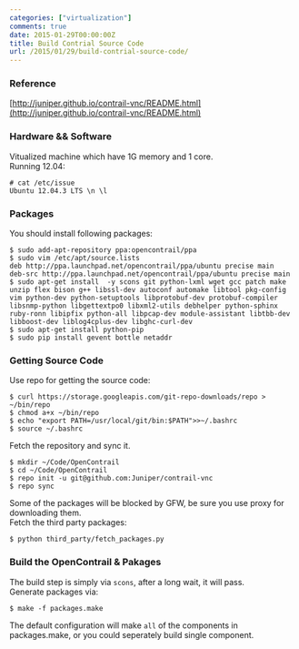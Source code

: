 ```yaml
---
categories: ["virtualization"]
comments: true
date: 2015-01-29T00:00:00Z
title: Build Contrial Source Code
url: /2015/01/29/build-contrial-source-code/
---
```


### Reference
[http://juniper.github.io/contrail-vnc/README.html](http://juniper.github.io/contrail-vnc/README.html)     
### Hardware && Software
Vitualized machine which have 1G memory and 1 core.     
Running 12.04:     

```
# cat /etc/issue
Ubuntu 12.04.3 LTS \n \l

```
### Packages
You should install following packages:    

```
$ sudo add-apt-repository ppa:opencontrail/ppa
$ sudo vim /etc/apt/source.lists
deb http://ppa.launchpad.net/opencontrail/ppa/ubuntu precise main
deb-src http://ppa.launchpad.net/opencontrail/ppa/ubuntu precise main
$ sudo apt-get install  -y scons git python-lxml wget gcc patch make unzip flex bison g++ libssl-dev autoconf automake libtool pkg-config vim python-dev python-setuptools libprotobuf-dev protobuf-compiler libsnmp-python libgettextpo0 libxml2-utils debhelper python-sphinx ruby-ronn libipfix python-all libpcap-dev module-assistant libtbb-dev libboost-dev liblog4cplus-dev libghc-curl-dev
$ sudo apt-get install python-pip
$ sudo pip install gevent bottle netaddr 

```

### Getting Source Code
Use repo for getting the source code:    

```
$ curl https://storage.googleapis.com/git-repo-downloads/repo > ~/bin/repo
$ chmod a+x ~/bin/repo
$ echo "export PATH=/usr/local/git/bin:$PATH">>~/.bashrc
$ source ~/.bashrc

```
Fetch the repository and sync it.    

```
$ mkdir ~/Code/OpenContrail
$ cd ~/Code/OpenContrail
$ repo init -u git@github.com:Juniper/contrail-vnc
$ repo sync

```
Some of the packages will be blocked by GFW, be sure you use proxy for downloading them.    
Fetch the third party packages:    

```
$ python third_party/fetch_packages.py

```
### Build the OpenContrail & Pakages
The build step is simply via `scons`, after a long wait, it will pass.     
Generate packages via:    

```
$ make -f packages.make

```
The default configuration will make `all` of the components in packages.make, or you could seperately build single component.    
